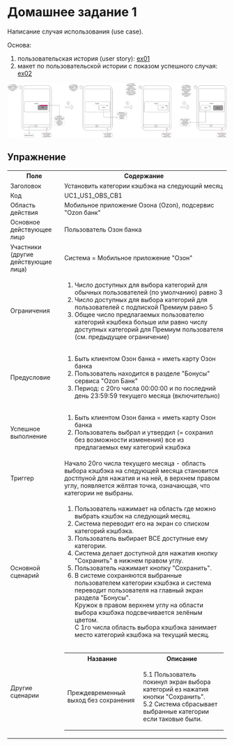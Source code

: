 # Домашнее задание 1

Написание случая использования (use case).

Основа:

1. пользовательская история (user story): [ex01](../ex01/README.md)
2. макет по пользовательской истории с показом успешного случая: [ex02](../ex02/README.md)

![Exercise 02 - User Story layout](../ex02/Ozon_next_month_cashback_feature_mobile_app.drawio.png "Exercise 02 - User Story layout")

## Упражнение

<table>
  <tr>
    <th>Поле</th>
    <th>Содержание</th>
  </tr>
  <tr>
    <td>Заголовок</td>
    <td>Установить категории кэшбэка на следующий месяц</td>
  </tr>
  <tr>
    <td>Код</td>
    <td>UC1_US1_OBS_CB1</td>
  </tr>
  <tr>
    <td>Область действия</td>
    <td>Мобильное приложение Озона (Ozon), подсервис "Ozon банк"</td>
  </tr>
  <tr>
    <td>Основное действующее лицо</td>
    <td>Пользователь Озон банка</td>
  </tr>
  <tr>
    <td>Участники (другие действующие лица)</td>
    <td>Система = Мобильное приложение "Озон"</td>
  </tr>
  <tr>
    <td>Ограничения</td>
    <td>
      <ol>
        <li>Число доступных для выбора категорий для обычных пользователей (по умолчанию) равно 3</li>
        <li>Число доступных для выбора категорий для пользователей с подпиской Премиум равно 5</li>
        <li>Общее число предлагаемых пользователю категорий кэшбека больше или равно числу доступных категорий для Премиум пользователя (см. предыдущее ограничение)</li>
      </ol>
    </td>
  </tr>
  <tr>
    <td>Предусловие</td>
    <td>
      <ol>
        <li>Быть клиентом Озон банка = иметь карту Озон банка</li>
        <li>Пользователь находится в разделе "Бонусы" сервиса "Ozon Банк"</li>
        <li>Период: с 20го числа 00:00:00 и по последний день 23:59:59 текущего месяца (включительно)</li>
      </ol>
    </td>
  </tr>
  <tr>
    <td>Успешное выполнение</td>
    <td>
      <ol>
        <li>Быть клиентом Озон банка = иметь карту Озон банка</li>
        <li>Пользователь выбрал и утвердил (= сохранил без возможности изменения) все из предлагаемых ему категорий кэшбэка</li>
      </ol>
    </td>
  </tr>
  <tr>
    <td>Триггер</td>
    <td>Начало 20го числа текущего месяца - область выбора кэшбэка на следующей месяца становится достпуной для нажатия и на ней, в верхнем правом углу, появляется жёлтая точка, означающая, что категории не выбраны.</td>
  </tr>
  <tr>
    <td>Основной сценарий</td>
    <td>
      <ol>
        <li>Пользователь нажимает на область где можно выбрать кэшбэк на следующий месяц.</li>
        <li>Система переводит его на экран со списком категорий кэшбэка.</li>
        <li>Пользователь выбирает ВСЕ доступные ему категории.</li>
        <li>Система делает доступной для нажатия кнопку "Сохранить" в нижнем правом углу.</li>
        <li>Пользователь нажимает кнопку "Сохранить".</li>
        <li>В системе сохраняются выбранные пользователем категории кэшбэка и система переводит пользователя на главный экран раздела "Бонусы".</br>
        Кружок в правом верхнем углу на области выбора кэшбэка подсвечивается зелёным цветом.</br>
        С 1го числа область выбора кэшбэка занимает место категорий кэшбэка на текущий месяц.</li>
      </ol>
    </td>
  </tr>
  <tr>
    <td>Другие сценарии</td>
    <td>
      <table>
        <th>Название</th>
        <th>Описание</th>
        <tr>
          <td>Преждевременный выход без сохранения</td>
          <td>
            <p>5.1 Пользователь покинул экран выбора категорий ез нажатия кнопки "Сохранить".</br>
            5.2 Система сбрасывает выбранные категории если таковые были.</p>
          </td>
        </tr>
      </table>
    </td>
  </tr>
</table>
